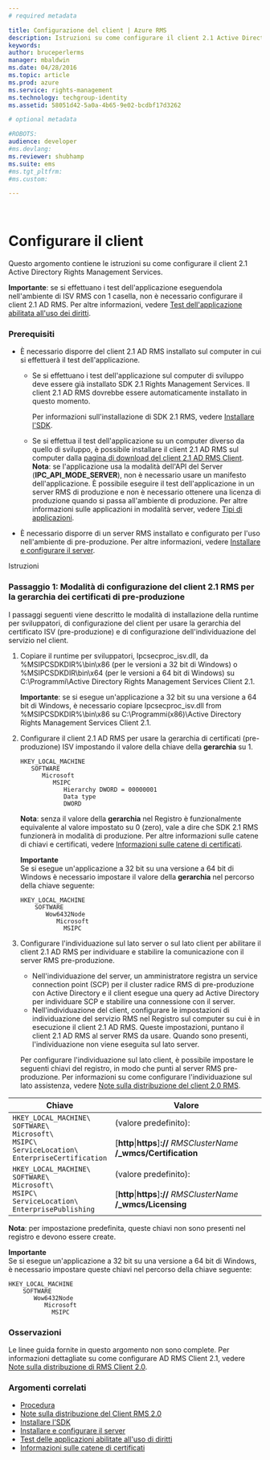 ```yaml
---
# required metadata

title: Configurazione del client | Azure RMS
description: Istruzioni su come configurare il client 2.1 Active Directory Rights Management Services.
keywords:
author: bruceperlerms
manager: mbaldwin
ms.date: 04/28/2016
ms.topic: article
ms.prod: azure
ms.service: rights-management
ms.technology: techgroup-identity
ms.assetid: 58051d42-5a0a-4b65-9e02-bcdbf17d3262

# optional metadata

#ROBOTS:
audience: developer
#ms.devlang:
ms.reviewer: shubhamp
ms.suite: ems
#ms.tgt_pltfrm:
#ms.custom:

---
```


﻿
# Configurare il client

Questo argomento contiene le istruzioni su come configurare il client 2.1 Active Directory Rights Management Services.

**Importante**: se si effettuano i test dell'applicazione eseguendola nell'ambiente di ISV RMS con 1 casella, non è necessario configurare il client 2.1 AD RMS. Per altre informazioni, vedere [Test dell'applicazione abilitata all'uso dei diritti](running-your-first-application.md).

 

### Prerequisiti

-   È necessario disporre del client 2.1 AD RMS installato sul computer in cui si effettuerà il test dell'applicazione.

    -   Se si effettuano i test dell'applicazione sul computer di sviluppo deve essere già installato SDK 2.1 Rights Management Services. Il client 2.1 AD RMS dovrebbe essere automaticamente installato in questo momento.

        Per informazioni sull'installazione di SDK 2.1 RMS, vedere [Installare l'SDK](create-your-first-rights-aware-application.md).

    -   Se si effettua il test dell'applicazione su un computer diverso da quello di sviluppo, è possibile installare il client 2.1 AD RMS sul computer dalla [pagina di download del client 2.1 AD RMS Client](http://www.microsoft.com/en-us/download/details.aspx?id=38396).
        **Nota**: se l'applicazione usa la modalità dell'API del Server (**IPC\_API\_MODE\_SERVER**), non è necessario usare un manifesto dell'applicazione. È possibile eseguire il test dell'applicazione in un server RMS di produzione e non è necessario ottenere una licenza di produzione quando si passa all'ambiente di produzione. Per altre informazioni sulle applicazioni in modalità server, vedere [Tipi di applicazioni](application-types.md).

         

-   È necessario disporre di un server RMS installato e configurato per l'uso nell'ambiente di pre-produzione. Per altre informazioni, vedere [Installare e configurare il server](how-to-install-and-configure-an-rms-server.md).

Istruzioni

### Passaggio 1: Modalità di configurazione del client 2.1 RMS per la gerarchia dei certificati di pre-produzione

I passaggi seguenti viene descritto le modalità di installazione della runtime per sviluppatori, di configurazione del client per usare la gerarchia del certificato ISV (pre-produzione) e di configurazione dell'individuazione del servizio nel client.

1.  Copiare il runtime per sviluppatori, Ipcsecproc\_isv.dll, da %MSIPCSDKDIR%\\bin\\x86 (per le versioni a 32 bit di Windows) o %MSIPCSDKDIR\\bin\\x64 (per le versioni a 64 bit di Windows) su C:\\Programmi\\Active Directory Rights Management Services Client 2.1.

    **Importante**: se si esegue un'applicazione a 32 bit su una versione a 64 bit di Windows, è necessario copiare Ipcsecproc\_isv.dll from %MSIPCSDKDIR%\\bin\\x86 su C:\\Programmi(x86)\\Active Directory Rights Management Services Client 2.1.

     

2.  Configurare il client 2.1 AD RMS per usare la gerarchia di certificati (pre-produzione) ISV impostando il valore della chiave della **gerarchia** su 1.

    ```
    HKEY_LOCAL_MACHINE
       SOFTWARE
          Microsoft
             MSIPC
                Hierarchy DWORD = 00000001
                Data type
                DWORD
    ```

    **Nota**: senza il valore della **gerarchia** nel Registro è funzionalmente equivalente al valore impostato su 0 (zero), vale a dire che SDK 2.1 RMS funzionerà in modalità di produzione. Per altre informazioni sulle catene di chiavi e certificati, vedere [Informazioni sulle catene di certificati](understanding-certificate-chains.md).

    **Importante**  
    Se si esegue un'applicazione a 32 bit su una versione a 64 bit di Windows è necessario impostare il valore della **gerarchia** nel percorso della chiave seguente:

    ```
    HKEY_LOCAL_MACHINE
        SOFTWARE
           Wow6432Node
              Microsoft
                MSIPC
    ```
     

3.  Configurare l'individuazione sul lato server o sul lato client per abilitare il client 2.1 AD RMS per individuare e stabilire la comunicazione con il server RMS pre-produzione.

    -   Nell'individuazione del server, un amministratore registra un service connection point (SCP) per il cluster radice RMS di pre-produzione con Active Directory e il client esegue una query ad Active Directory per individuare SCP e stabilire una connessione con il server.
    -   Nell'individuazione del client, configurare le impostazioni di individuazione del servizio RMS nel Registro sul computer su cui è in esecuzione il client 2.1 AD RMS. Queste impostazioni, puntano il client 2.1 AD RMS al server RMS da usare. Quando sono presenti, l'individuazione non viene eseguita sul lato server.

    Per configurare l'individuazione sul lato client, è possibile impostare le seguenti chiavi del registro, in modo che punti al server RMS pre-produzione. Per informazioni su come configurare l'individuazione sul lato assistenza, vedere [Note sulla distribuzione del client 2.0 RMS](https://TechNet.Microsoft.Com/en-us/library/jj159267(WS.10).aspx).

|Chiave|Valore|
|---|-----|
|`HKEY_LOCAL_MACHINE\`<br>`SOFTWARE\`<br>`Microsoft\`<br>`MSIPC\`<br>`ServiceLocation\`<br>`EnterpriseCertification`|(valore predefinito):<br><br> [**http**&#124;**https**]**://** *RMSClusterName* **/_wmcs/Certification**|
|`HKEY_LOCAL_MACHINE\`<br>`SOFTWARE\`<br>`Microsoft\`<br>`MSIPC\`<br>`ServiceLocation\`<br>`EnterprisePublishing`|(valore predefinito):<br><br> [**http**&#124;**https**]**://** *RMSClusterName* **/_wmcs/Licensing**|


**Nota**: per impostazione predefinita, queste chiavi non sono presenti nel registro e devono essere create.
     
**Importante**  
    Se si esegue un'applicazione a 32 bit su una versione a 64 bit di Windows, è necessario impostare queste chiavi nel percorso della chiave seguente:


    HKEY_LOCAL_MACHINE
        SOFTWARE
           Wow6432Node
              Microsoft
                MSIPC
    

### Osservazioni

Le linee guida fornite in questo argomento non sono complete. Per informazioni dettagliate su come configurare AD RMS Client 2.1, vedere [Note sulla distribuzione di RMS Client 2.0](https://TechNet.Microsoft.Com/en-us/library/jj159267(WS.10).aspx).

### Argomenti correlati


* [Procedura](how-to-use-msipc.md)
* [Note sulla distribuzione del Client RMS 2.0](https://TechNet.Microsoft.Com/en-us/library/jj159267(WS.10).aspx)
* [Installare l'SDK](create-your-first-rights-aware-application.md)
* [Installare e configurare il server](how-to-install-and-configure-an-rms-server.md)
* [Test delle applicazioni abilitate all'uso di diritti](running-your-first-application.md)
* [Informazioni sulle catene di certificati](understanding-certificate-chains.md)
 

 


<!--HONumber=Apr16_HO3-->


